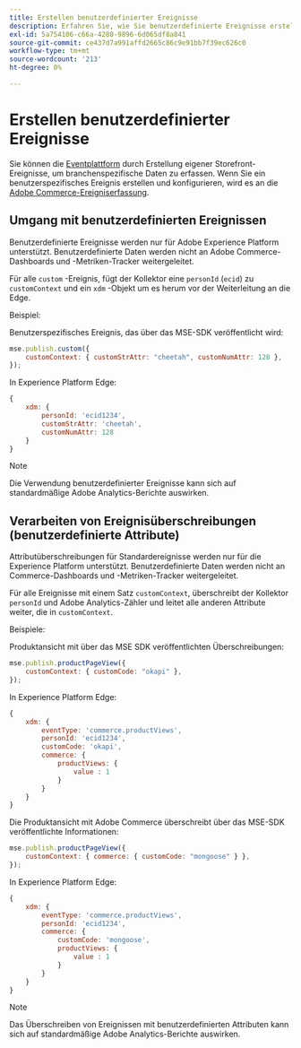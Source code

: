 ```yaml
---
title: Erstellen benutzerdefinierter Ereignisse
description: Erfahren Sie, wie Sie benutzerdefinierte Ereignisse erstellen, um Ihre Adobe Commerce-Daten mit anderen Adobe DX-Produkten zu verbinden.
exl-id: 5a754106-c66a-4280-9896-6d065df8a841
source-git-commit: ce437d7a991affd2665c86c9e91bb7f39ec626c0
workflow-type: tm+mt
source-wordcount: '213'
ht-degree: 0%

---
```


# Erstellen benutzerdefinierter Ereignisse

Sie können die [Eventplattform](events.md) durch Erstellung eigener Storefront-Ereignisse, um branchenspezifische Daten zu erfassen. Wenn Sie ein benutzerspezifisches Ereignis erstellen und konfigurieren, wird es an die [Adobe Commerce-Ereigniserfassung](https://www.npmjs.com/package/@adobe/magento-storefront-event-collector).

## Umgang mit benutzerdefinierten Ereignissen

Benutzerdefinierte Ereignisse werden nur für Adobe Experience Platform unterstützt. Benutzerdefinierte Daten werden nicht an Adobe Commerce-Dashboards und -Metriken-Tracker weitergeleitet.

Für alle `custom` -Ereignis, fügt der Kollektor eine `personId` (`ecid`) zu `customContext` und ein `xdm` -Objekt um es herum vor der Weiterleitung an die Edge.

Beispiel:

Benutzerspezifisches Ereignis, das über das MSE-SDK veröffentlicht wird:

```javascript
mse.publish.custom({
    customContext: { customStrAttr: "cheetah", customNumAttr: 128 },
});
```

In Experience Platform Edge:

```javascript
{
    xdm: {
        personId: 'ecid1234',
        customStrAttr: 'cheetah',
        customNumAttr: 128
    }
}
```

>[!NOTE]
>
> Die Verwendung benutzerdefinierter Ereignisse kann sich auf standardmäßige Adobe Analytics-Berichte auswirken.

## Verarbeiten von Ereignisüberschreibungen (benutzerdefinierte Attribute)

Attributüberschreibungen für Standardereignisse werden nur für die Experience Platform unterstützt. Benutzerdefinierte Daten werden nicht an Commerce-Dashboards und -Metriken-Tracker weitergeleitet.

Für alle Ereignisse mit einem Satz `customContext`, überschreibt der Kollektor `personId` und Adobe Analytics-Zähler und leitet alle anderen Attribute weiter, die in `customContext`.

Beispiele:

Produktansicht mit über das MSE SDK veröffentlichten Überschreibungen:

```javascript
mse.publish.productPageView({
    customContext: { customCode: "okapi" },
});
```

In Experience Platform Edge:

```javascript
{
    xdm: {
        eventType: 'commerce.productViews',
        personId: 'ecid1234',
        customCode: 'okapi',
        commerce: {
            productViews: {
                value : 1
            }
        }
    }
}
```

Die Produktansicht mit Adobe Commerce überschreibt über das MSE-SDK veröffentlichte Informationen:

```javascript
mse.publish.productPageView({
    customContext: { commerce: { customCode: "mongoose" } },
});
```

In Experience Platform Edge:

```javascript
{
    xdm: {
        eventType: 'commerce.productViews',
        personId: 'ecid1234',
        commerce: {
            customCode: 'mongoose',
            productViews: {
                value : 1
            }
        }
    }
}
```

>[!NOTE]
>
> Das Überschreiben von Ereignissen mit benutzerdefinierten Attributen kann sich auf standardmäßige Adobe Analytics-Berichte auswirken.
